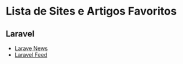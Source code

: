# Lista de Sites e Artigos Favoritos

## Laravel
 - [Larave News](http://laravel-news.com/blog)
 - [Laravel Feed](http://laravelfeed.com)
